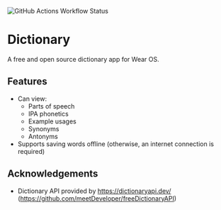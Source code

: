 ![GitHub Actions Workflow Status](https://img.shields.io/github/actions/workflow/status/dkim19375/DictionaryWearOS/build-apk.yml)

# Dictionary
A free and open source dictionary app for Wear OS.

## Features
- Can view:
  - Parts of speech
  - IPA phonetics
  - Example usages
  - Synonyms
  - Antonyms
- Supports saving words offline (otherwise, an internet connection is required)

## Acknowledgements
- Dictionary API provided by https://dictionaryapi.dev/
(https://github.com/meetDeveloper/freeDictionaryAPI)
